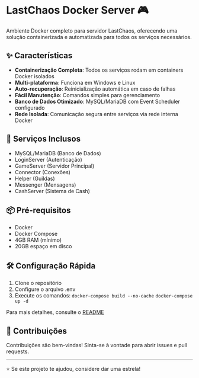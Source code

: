 # LastChaos Docker Server 🎮

Ambiente Docker completo para servidor LastChaos, oferecendo uma solução containerizada e automatizada para todos os serviços necessários.

## ✨ Características

- **Containerização Completa**: Todos os serviços rodam em containers Docker isolados
- **Multi-plataforma**: Funciona em Windows e Linux
- **Auto-recuperação**: Reinicialização automática em caso de falhas
- **Fácil Manutenção**: Comandos simples para gerenciamento
- **Banco de Dados Otimizado**: MySQL/MariaDB com Event Scheduler configurado
- **Rede Isolada**: Comunicação segura entre serviços via rede interna Docker

## 🚀 Serviços Inclusos

- MySQL/MariaDB (Banco de Dados)
- LoginServer (Autenticação)
- GameServer (Servidor Principal)
- Connector (Conexões)
- Helper (Guildas)
- Messenger (Mensagens)
- CashServer (Sistema de Cash)

## 📦 Pré-requisitos

- Docker
- Docker Compose
- 4GB RAM (mínimo)
- 20GB espaço em disco

## 🛠️ Configuração Rápida

1. Clone o repositório
2. Configure o arquivo .env
3. Execute os comandos:
    `docker-compose build --no-cache`
    `docker-compose up -d`

Para mais detalhes, consulte o [README](./Server/README.md)

## 🤝 Contribuições

Contribuições são bem-vindas! Sinta-se à vontade para abrir issues e pull requests.

---
⭐ Se este projeto te ajudou, considere dar uma estrela!
